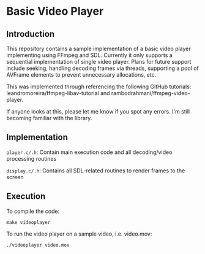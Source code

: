 # Basic Video Player
## Introduction
This repository contains a sample implementation of a basic video player implementing using FFmpeg and SDL. Currently it only supports a sequential implementation of single video player. Plans for future support include seeking, handling decoding frames via threads, supporting a pool of AVFrame elements to prevent unnecessary allocations, etc.

This was implemented through referencing the following GitHub tutorials: leandromoreira/ffmpeg-libav-tutorial and rambodrahmani/ffmpeg-video-player.

If anyone looks at this, please let me know if you spot any errors. I'm still becoming familiar with the library.

## Implementation
`` player.c/.h ``: Contain main execution code and all decoding/video processing routines

``display.c/.h``: Contains all SDL-related routines to render frames to the screen

## Execution
To compile the code:

``make videoplayer ``

To run the video player on a sample video, i.e. video.mov:

`` ./videoplayer video.mov ``